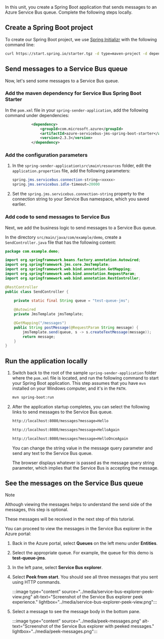 In this unit, you create a Spring Boot application that sends messages to an Azure Service Bus queue. Complete the following steps locally.

## Create a Spring Boot project

To create our Spring Boot project, we use [Spring Initializr](https://start.spring.io/) with the following command line:

```bash
curl https://start.spring.io/starter.tgz -d type=maven-project -d dependencies=web -d baseDir=spring-sender-application -d bootVersion=2.4.1.RELEASE -d javaVersion=1.8 | tar -xzvf -
```

## Send messages to a Service Bus queue

Now, let's send some messages to a Service Bus queue.

### Add the maven dependency for Service Bus Spring Boot Starter

In the `pom.xml` file in your `spring-sender-application`, add the following command under dependencies:

```xml
            <dependency>
                <groupId>com.microsoft.azure</groupId>
                <artifactId>azure-servicebus-jms-spring-boot-starter</artifactId>
                <version>2.3.3</version>
            </dependency>
```

### Add the configuration parameters

1. In the `spring-sender-application\src\main\resources` folder, edit the `application.properties` file, add the following parameters:

    ```java
    spring.jms.servicebus.connection-string=<xxxxx>
    spring.jms.servicebus.idle-timeout=20000
    ```

2. Set the `spring.jms.servicebus.connection-string` property to the connection string to your Service Bus namespace, which you saved earlier.

### Add code to send messages to Service Bus

Next, we add the business logic to send messages to a Service Bus queue.

In the directory `src/main/java/com/example/demo`, create a `SendController.java` file that has the following content:

```java
package com.example.demo;

import org.springframework.beans.factory.annotation.Autowired;
import org.springframework.jms.core.JmsTemplate;
import org.springframework.web.bind.annotation.GetMapping;
import org.springframework.web.bind.annotation.RequestParam;
import org.springframework.web.bind.annotation.RestController;

@RestController
public class SendController {
    
    private static final String queue = "test-queue-jms";

    @Autowired
    private JmsTemplate jmsTemplate;

    @GetMapping("/messages")
    public String postMessage(@RequestParam String message) {
        jmsTemplate.send(queue, s -> s.createTextMessage(message));
        return message;
    }
}
```

## Run the application locally

1. Switch back to the root of the sample `spring-sender-application` folder where the `pom.xml` file is located, and run the following command to start your Spring Boot application. This step assumes that you have `mvn` installed on your Windows computer, and it's in the `PATH`. 

    ```bash
    mvn spring-boot:run
    ```

2. After the application startup completes, you can select the following links to send messages to the Service Bus queue.

    ```html
    http://localhost:8080/messages?message=Hello
    ```

    ```html
    http://localhost:8080/messages?message=HelloAgain
    ```

    ```html
    http://localhost:8080/messages?message=HelloOnceAgain
    ```

    You can change the string value in the message query parameter and send any text to the Service Bus queue.

    The browser displays whatever is passed as the message query string parameter, which implies that the Service Bus is accepting the message.

## See the messages on the Service Bus queue

> [!NOTE]
> Although viewing the messages helps to understand the send side of the messages, this step is optional.
>
> These messages will be received in the next step of this tutorial.
>

You can proceed to view the messages in the Service Bus explorer in the Azure portal:

1. Back in the Azure portal, select **Queues** on the left menu under **Entities**.
1. Select the appropriate queue. For example, the queue for this demo is **test-queue-jms**.
1. In the left pane, select **Service Bus explorer**.
1. Select **Peek from start**. You should see all three messages that you sent using HTTP commands. 

    :::image type="content" source="../media/service-bus-explorer-peek-view.png" alt-text="Screenshot of the Service Bus explorer peek experience." lightbox="../media/service-bus-explorer-peek-view.png":::
1. Select a message to see the message body in the bottom pane. 

    :::image type="content" source="../media/peek-messages.png" alt-text="Screenshot of the Service Bus explorer with peeked messages." lightbox="../media/peek-messages.png":::